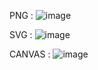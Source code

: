 PNG : ![image](https://github.com/user-attachments/assets/c4743724-d7e4-4bc2-b89f-02098450f25d)

SVG : ![image](https://github.com/user-attachments/assets/89363eaf-9d09-4e5a-9869-915d29480db0)

CANVAS : ![image](https://github.com/user-attachments/assets/0800f0d6-5810-4699-b253-2957bf9b6fd6)


